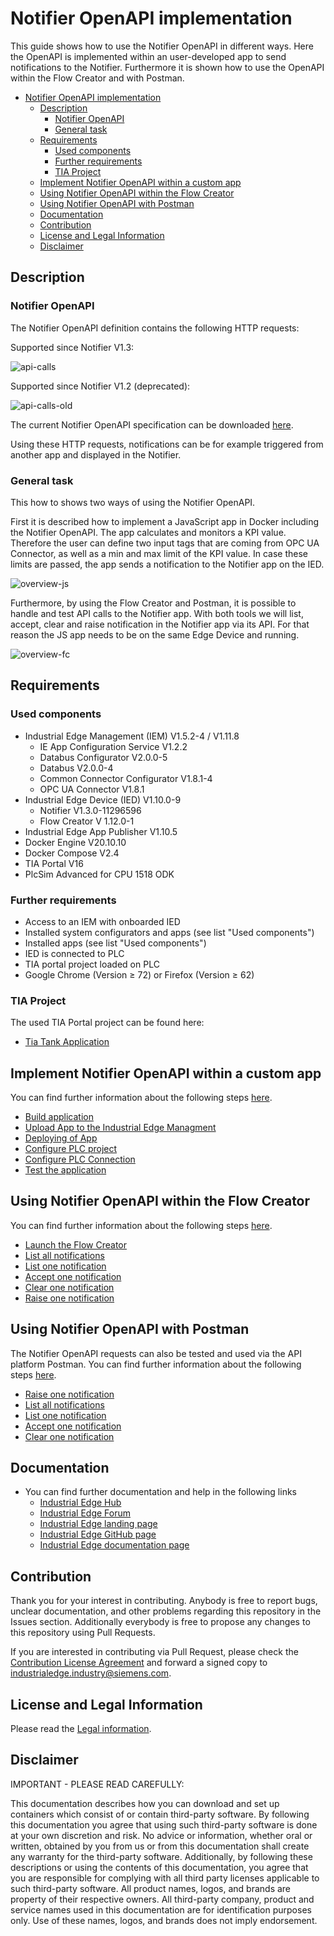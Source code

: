 # Notifier OpenAPI implementation

This guide shows how to use the Notifier OpenAPI in different ways. Here the OpenAPI is implemented within an user-developed app to send notifications to the Notifier. Furthermore it is shown how to use the OpenAPI within the Flow Creator and with Postman.

- [Notifier OpenAPI implementation](#notifier-openapi-implementation)
  - [Description](#description)
    - [Notifier OpenAPI](#notifier-openapi)
    - [General task](#general-task)
  - [Requirements](#requirements)
    - [Used components](#used-components)
    - [Further requirements](#further-requirements)
    - [TIA Project](#tia-project)
  - [Implement Notifier OpenAPI within a custom app](#implement-notifier-openapi-within-a-custom-app)
  - [Using Notifier OpenAPI within the Flow Creator](#using-notifier-openapi-within-the-flow-creator)
  - [Using Notifier OpenAPI with Postman](#using-notifier-openapi-with-postman)
  - [Documentation](#documentation)
  - [Contribution](#contribution)
  - [License and Legal Information](#license-and-legal-information)
  - [Disclaimer](#disclaimer)

## Description

### Notifier OpenAPI

The Notifier OpenAPI definition contains the following HTTP requests:

Supported since Notifier V1.3:

![api-calls](docs/graphics/api_calls.png)

Supported since Notifier V1.2 (deprecated):

![api-calls-old](docs/graphics/api_calls_old.png)

The current Notifier OpenAPI specification can be downloaded [here](docs/Notifier%20OpenAPI.zip).

Using these HTTP requests, notifications can be for example triggered from another app and displayed in the Notifier.

### General task

This how to shows two ways of using the Notifier OpenAPI.

First it is described how to implement a JavaScript app in Docker including the Notifier OpenAPI. The app calculates and monitors a KPI value. Therefore the user can define two input tags that are coming from OPC UA Connector, as well as a min and max limit of the KPI value. In case these limits are passed, the app sends a notification to the Notifier app on the IED.

![overview-js](docs/graphics/overviewjs.png)

Furthermore, by using the Flow Creator and Postman, it is possible to handle and test API calls to the Notifier app. With both tools we will list, accept, clear and raise notification in the Notifier app via its API. For that reason the JS app needs to be on the same Edge Device and running.

![overview-fc](docs/graphics/overviewfc.png)

## Requirements

### Used components

- Industrial Edge Management (IEM) V1.5.2-4 / V1.11.8
  - IE App Configuration Service V1.2.2
  - Databus Configurator V2.0.0-5
  - Databus V2.0.0-4
  - Common Connector Configurator V1.8.1-4
  - OPC UA Connector V1.8.1
- Industrial Edge Device (IED) V1.10.0-9
  - Notifier V1.3.0-11296596
  - Flow Creator V 1.12.0-1
- Industrial Edge App Publisher V1.10.5
- Docker Engine V20.10.10
- Docker Compose V2.4
- TIA Portal V16
- PlcSim Advanced for CPU 1518 ODK

### Further requirements

- Access to an IEM with onboarded IED
- Installed system configurators and apps (see list "Used components")
- Installed apps (see list "Used components")
- IED is connected to PLC
- TIA portal project loaded on PLC
- Google Chrome (Version ≥ 72) or Firefox (Version ≥ 62)

### TIA Project

The used TIA Portal project can be found here:

- [Tia Tank Application](https://github.com/industrial-edge/miscellaneous/tree/main/tank%20application)

## Implement Notifier OpenAPI within a custom app

You can find further information about the following steps [here](docs/Installation.md).

- [Build application](docs/Installation.md#build-application)
- [Upload  App to the Industrial Edge Managment](docs/Installation.md#upload--app-to-the-industrial-edge-managment)
- [Deploying of App](docs/Installation.md#deploying-of-app)
- [Configure PLC project](docs/Installation.md#configure-plc-project)
- [Configure PLC Connection](docs/Installation.md#configure-plc-connection)
- [Test the application](docs/Installation.md#test-the-application)

## Using Notifier OpenAPI within the Flow Creator

You can find further information about the following steps [here](docs/FlowCreator.md).

- [Launch the Flow Creator](docs/FlowCreator.md#launch-the-flow-creator)
- [List all notifications](docs/FlowCreator.md#list-all-notifications)
- [List one notification](docs/FlowCreator.md#list-one-notification)
- [Accept one notification](docs/FlowCreator.md#accept-one-notification)
- [Clear one notification](docs/FlowCreator.md#clear-one-notification)
- [Raise one notification](docs/FlowCreator.md#raise-one-notification)

## Using Notifier OpenAPI with Postman

The Notifier OpenAPI requests can also be tested and used via the API platform Postman.
You can find further information about the following steps [here](docs/Postman.md).

- [Raise one notification](docs/Postman.md#raise-one-notification)
- [List all notifications](docs/Postman.md#list-all-notifications)
- [List one notification](docs/Postman.md#list-one-notification)
- [Accept one notification](docs/Postman.md#accept-one-notification)
- [Clear one notification](docs/Postman.md#clear-one-notification)

## Documentation
 
- You can find further documentation and help in the following links
  - [Industrial Edge Hub](https://iehub.eu1.edge.siemens.cloud/#/documentation)
  - [Industrial Edge Forum](https://forum.mendix.com/link/space/industrial-edge)
  - [Industrial Edge landing page](https://new.siemens.com/global/en/products/automation/topic-areas/industrial-edge/simatic-edge.html)
  - [Industrial Edge GitHub page](https://github.com/industrial-edge)
  - [Industrial Edge documentation page](https://docs.eu1.edge.siemens.cloud/index.html)
  
## Contribution

Thank you for your interest in contributing. Anybody is free to report bugs, unclear documentation, and other problems regarding this repository in the Issues section.
Additionally everybody is free to propose any changes to this repository using Pull Requests.

If you are interested in contributing via Pull Request, please check the [Contribution License Agreement](Siemens_CLA_1.1.pdf) and forward a signed copy to [industrialedge.industry@siemens.com](mailto:industrialedge.industry@siemens.com?subject=CLA%20Agreement%20Industrial-Edge).

## License and Legal Information

Please read the [Legal information](LICENSE.txt).

## Disclaimer

IMPORTANT - PLEASE READ CAREFULLY:

This documentation describes how you can download and set up containers which consist of or contain third-party software. By following this documentation you agree that using such third-party software is done at your own discretion and risk. No advice or information, whether oral or written, obtained by you from us or from this documentation shall create any warranty for the third-party software. Additionally, by following these descriptions or using the contents of this documentation, you agree that you are responsible for complying with all third party licenses applicable to such third-party software. All product names, logos, and brands are property of their respective owners. All third-party company, product and service names used in this documentation are for identification purposes only. Use of these names, logos, and brands does not imply endorsement.